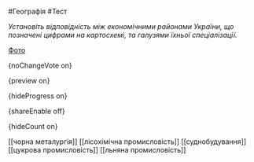#Географія #Тест

*Установіть відповідність між економічними районами України, що позначені  цифрами на картосхемі, та галузями їхньої спеціалізації.*

[Фото](https://zno.osvita.ua//doc/images/znotest/27/2771/geo-prob-2013_46_2771.jpg)

{noChangeVote on}

{preview on}

{hideProgress on}

{shareEnable off}

{hideCount on}

[[чорна металургія]]
[[лісохімічна промисловість]]
[[суднобудування]]
[[цукрова промисловість]]
[[льняна промисловість]]
